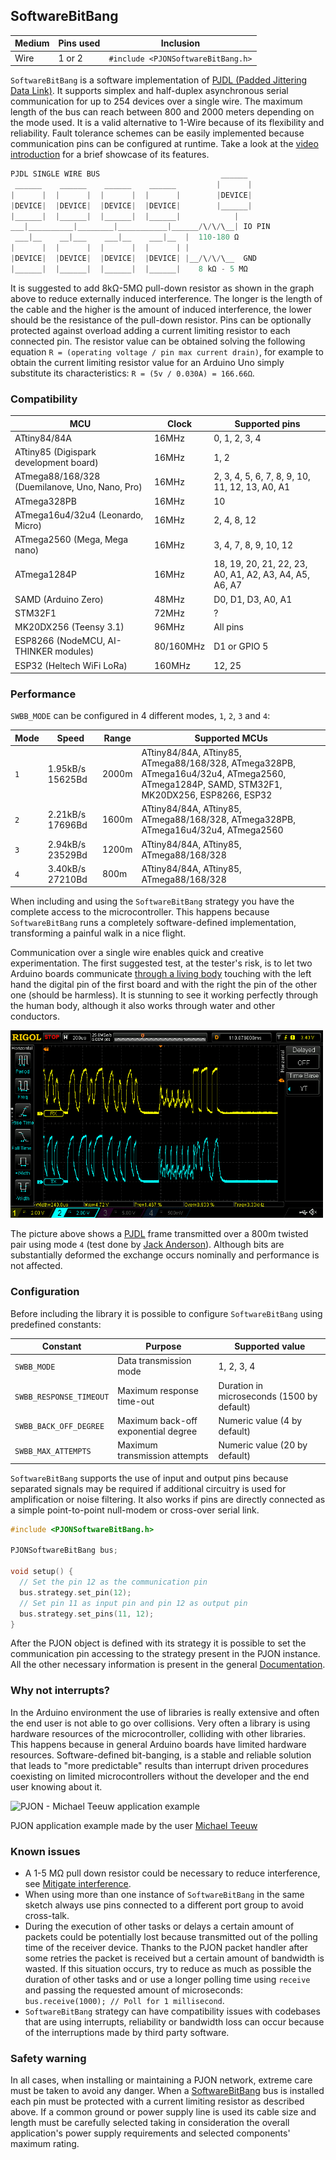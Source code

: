 ## SoftwareBitBang

| Medium | Pins used | Inclusion  |
|--------|-----------|--------------------|
| Wire   | 1 or 2    | `#include <PJONSoftwareBitBang.h>`|

`SoftwareBitBang` is a software implementation of [PJDL (Padded Jittering Data Link)](/src/strategies/SoftwareBitBang/specification/PJDL-specification-v4.1.md). It supports simplex and half-duplex asynchronous serial communication for up to 254 devices over a single wire. The maximum length of the bus can reach between 800 and 2000 meters depending on the mode used. It is a valid alternative to 1-Wire because of its flexibility and reliability. Fault tolerance schemes can be easily implemented because communication pins can be configured at runtime. Take a look at the [video introduction](https://www.youtube.com/watch?v=GWlhKD5lz5w) for a brief showcase of its features.
```cpp
PJDL SINGLE WIRE BUS                           ______
 ______    ______    ______    ______         |      |
|      |  |      |  |      |  |      |        |DEVICE|
|DEVICE|  |DEVICE|  |DEVICE|  |DEVICE|        |______|
|______|  |______|  |______|  |______|            |
___|__________|________|___________|______/\/\/\__| IO PIN
 ___|__    __|___    ___|__    ___|__  |  110-180 Ω
|      |  |      |  |      |  |      | |  
|DEVICE|  |DEVICE|  |DEVICE|  |DEVICE| |__/\/\/\__  GND
|______|  |______|  |______|  |______|    8 kΩ - 5 MΩ    
```
It is suggested to add 8kΩ-5MΩ pull-down resistor as shown in the graph above to reduce externally induced interference. The longer is the length of the cable and the higher is the amount of induced interference, the lower should be the resistance of the pull-down resistor. Pins can be optionally protected against overload adding a current limiting resistor to each connected pin. The resistor value can be obtained solving the following equation `R = (operating voltage / pin max current drain)`, for example to obtain the current limiting resistor value for an Arduino Uno simply substitute its characteristics: `R = (5v / 0.030A) = 166.66Ω`.

### Compatibility
| MCU              | Clock | Supported pins   |
| ---------------- |------ | ---------------- |
| ATtiny84/84A | 16MHz | 0, 1, 2, 3, 4 |
| ATtiny85 (Digispark development board) | 16MHz | 1, 2 |
| ATmega88/168/328 (Duemilanove, Uno, Nano, Pro) | 16MHz | 2, 3, 4, 5, 6, 7, 8, 9, 10, 11, 12, 13, A0, A1 |
| ATmega328PB | 16MHz | 10 |
| ATmega16u4/32u4 (Leonardo, Micro) | 16MHz | 2, 4, 8, 12 |
| ATmega2560 (Mega, Mega nano) | 16MHz | 3, 4, 7, 8, 9, 10, 12 |
| ATmega1284P | 16MHz | 18, 19, 20, 21, 22, 23, A0, A1, A2, A3, A4, A5, A6, A7 |
| SAMD (Arduino Zero) | 48MHz | D0, D1, D3, A0, A1 |
| STM32F1 | 72MHz | ? |
| MK20DX256 (Teensy 3.1) | 96MHz | All pins |
| ESP8266 (NodeMCU, AI-THINKER modules) | 80/160MHz | D1 or GPIO 5 |
| ESP32 (Heltech WiFi LoRa) | 160MHz | 12, 25 |

### Performance
`SWBB_MODE` can be configured in 4 different modes, `1`, `2`, `3` and `4`:

| Mode | Speed | Range | Supported MCUs   |
| ---- | ----- |------ | ---------------- |
| `1`  | 1.95kB/s 15625Bd | 2000m | ATtiny84/84A, ATtiny85, ATmega88/168/328, ATmega328PB, ATmega16u4/32u4, ATmega2560, ATmega1284P, SAMD, STM32F1, MK20DX256, ESP8266, ESP32 |  
| `2`  | 2.21kB/s 17696Bd | 1600m | ATtiny84/84A, ATtiny85, ATmega88/168/328, ATmega328PB, ATmega16u4/32u4, ATmega2560 |
| `3`  | 2.94kB/s 23529Bd | 1200m | ATtiny84/84A, ATtiny85, ATmega88/168/328 |
| `4`  | 3.40kB/s 27210Bd |  800m | ATtiny84/84A, ATtiny85, ATmega88/168/328 |

When including and using the `SoftwareBitBang` strategy you have the complete access to the microcontroller. This happens because `SoftwareBitBang` runs a completely software-defined implementation, transforming a painful walk in a nice flight.

Communication over a single wire enables quick and creative experimentation. The first suggested test, at the tester's risk, is to let two Arduino boards communicate [through a living body](https://www.youtube.com/watch?v=caMit7nzJsM) touching with the left hand the digital pin of the first board and with the right the pin of the other one (should be harmless). It is stunning to see it working perfectly through the human body, although it also works through water and other conductors.

![PJDL communication over 2000m twisted pair](images/PJDL-2000m-mode4-twistedpair-8.2k-pulldown-60-series.png)

The picture above shows a [PJDL](/src/strategies/SoftwareBitBang/specification/PJDL-specification-v4.1.md) frame transmitted over a 800m twisted pair using mode `4` (test done by [Jack Anderson](https://github.com/jdaandersj)). Although bits are substantially deformed the exchange occurs nominally and performance is not affected.

### Configuration
Before including the library it is possible to configure `SoftwareBitBang` using predefined constants:

| Constant                | Purpose                             | Supported value                            |
| ----------------------- |------------------------------------ | ------------------------------------------ |
| `SWBB_MODE`             | Data transmission mode              | 1, 2, 3, 4                                 |
| `SWBB_RESPONSE_TIMEOUT` | Maximum response time-out           | Duration in microseconds (1500 by default) |
| `SWBB_BACK_OFF_DEGREE`  | Maximum back-off exponential degree | Numeric value (4 by default)               |
| `SWBB_MAX_ATTEMPTS`     | Maximum transmission attempts       | Numeric value (20 by default)              |

`SoftwareBitBang` supports the use of input and output pins because separated signals may be required if additional circuitry is used for amplification or noise filtering. It also works if pins are directly connected as a simple point-to-point null-modem or cross-over serial link.

```cpp  
#include <PJONSoftwareBitBang.h>

PJONSoftwareBitBang bus;

void setup() {
  // Set the pin 12 as the communication pin
  bus.strategy.set_pin(12);
  // Set pin 11 as input pin and pin 12 as output pin
  bus.strategy.set_pins(11, 12);
}
```
After the PJON object is defined with its strategy it is possible to set the communication pin accessing to the strategy present in the PJON instance. All the other necessary information is present in the general [Documentation](/documentation).

### Why not interrupts?
In the Arduino environment the use of libraries is really extensive and often the end user is not able to go over collisions. Very often a library is using hardware resources of the microcontroller, colliding with other libraries. This happens because in general Arduino boards have limited hardware resources. Software-defined bit-banging, is a stable and reliable solution that leads to "more predictable" results than interrupt driven procedures coexisting on limited microcontrollers without the developer and the end user knowing about it.

![PJON - Michael Teeuw application example](http://33.media.tumblr.com/0065c3946a34191a2836c405224158c8/tumblr_inline_nvrbxkXo831s95p1z_500.gif)

PJON application example made by the user [Michael Teeuw](http://michaelteeuw.nl/post/130558526217/pjon-my-son)

### Known issues
- A 1-5 MΩ pull down resistor could be necessary to reduce interference, see [Mitigate interference](https://github.com/gioblu/PJON/wiki/Mitigate-interference).
- When using more than one instance of `SoftwareBitBang` in the same sketch always use pins connected to a different port group to avoid cross-talk.  
- During the execution of other tasks or delays a certain amount of packets could be potentially lost because transmitted out of the polling time of the receiver device. Thanks to the PJON packet handler after some retries the packet is received but a certain amount of bandwidth is wasted. If this situation occurs, try to reduce as much as possible the duration of other tasks and or use a longer polling time using `receive` and passing the requested amount of microseconds: `bus.receive(1000); // Poll for 1 millisecond`.
- `SoftwareBitBang` strategy can have compatibility issues with codebases that are using interrupts, reliability or bandwidth loss can occur because of the interruptions made by third party software.

### Safety warning
In all cases, when installing or maintaining a PJON network, extreme care must be taken to avoid any danger. When a [SoftwareBitBang](/src/strategies/SoftwareBitBang) bus is installed each pin must be protected with a current limiting resistor as described above. If a common ground or power supply line is used its cable size and length must be carefully selected taking in consideration the overall application's power supply requirements and selected components' maximum rating.
